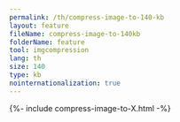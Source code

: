 ```yaml
---
permalink: /th/compress-image-to-140-kb
layout: feature
fileName: compress-image-to-140kb
folderName: feature
tool: imgcompression
lang: th
size: 140
type: kb
nointernationalization: true
---
```

{%- include compress-image-to-X.html -%}       
